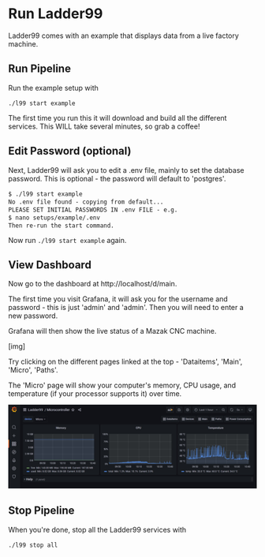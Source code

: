 # Run Ladder99

Ladder99 comes with an example that displays data from a live factory machine. 


## Run Pipeline

Run the example setup with

```
./l99 start example
```

The first time you run this it will download and build all the different services. This WILL take several minutes, so grab a coffee!


## Edit Password (optional)

Next, Ladder99 will ask you to edit a .env file, mainly to set the database password. This is optional - the password will default to 'postgres'.

```
$ ./l99 start example
No .env file found - copying from default...
PLEASE SET INITIAL PASSWORDS IN .env FILE - e.g.
$ nano setups/example/.env
Then re-run the start command. 
```

Now run `./l99 start example` again. 


## View Dashboard

Now go to the dashboard at http://localhost/d/main. 

The first time you visit Grafana, it will ask you for the username and password - this is just 'admin' and 'admin'. Then you will need to enter a new password. 

Grafana will then show the live status of a Mazak CNC machine. 

[img]

Try clicking on the different pages linked at the top - 'Dataitems', 'Main', 'Micro', 'Paths'.

The 'Micro' page will show your computer's memory, CPU usage, and temperature (if your processor supports it) over time. 

![](_images/ladder99-dash-micro.jpg)


## Stop Pipeline

When you're done, stop all the Ladder99 services with

```
./l99 stop all
```
